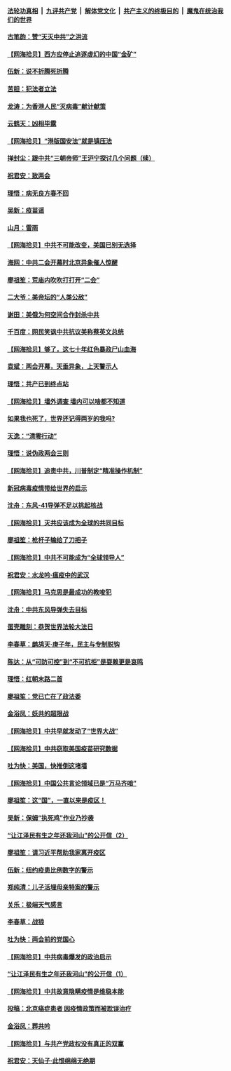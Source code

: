 ####  [法轮功真相](../../../../basic/blob/master/README.md?t=05251231) &nbsp;|&nbsp; [九评共产党](../../../../9ping.md/blob/master/README.md?t=05251231) &nbsp;|&nbsp; [解体党文化](../../../../jtdwh.md/blob/master/README.md?t=05251231)  &nbsp;|&nbsp; [共产主义的终极目的](../../../../gczydzjmd.md/blob/master/README.md?t=05251231) &nbsp;|&nbsp; [魔鬼在统治我们的世界](../../../../mgztzwmdsj.md/blob/master/README.md?t=05251231) 

#### [古笔韵：赞“天灭中共”之洪流](../pages/nsc993/n12134062.md?t=05251231) 

#### [【网海拾贝】西方应停止追逐虚幻的中国“金矿”](../pages/nsc993/n12134043.md?t=05251231) 

#### [伍新：说不折腾死折腾](../pages/nsc993/n12133833.md?t=05251231) 

#### [苦胆：犯法者立法](../pages/nsc993/n12133821.md?t=05251231) 

#### [龙涛：为香港人民“灭病毒”献计献策](../pages/nsc993/n12133809.md?t=05251231) 

#### [云鹤天：凶相毕露](../pages/nsc993/n12133806.md?t=05251231) 

#### [【网海拾贝】“港版国安法”就是镇压法](../pages/nsc993/n12132243.md?t=05251231) 

#### [掸封尘：跟中共“三朝帝师”王沪宁探讨几个问题（续）](../pages/nsc993/n12132104.md?t=05251231) 

#### [祝君安：致两会](../pages/nsc993/n12132089.md?t=05251231) 

#### [理悟：病无良方春不回](../pages/nsc993/n12132054.md?t=05251231) 

#### [吴新：疫苗谣](../pages/nsc993/n12132020.md?t=05251231) 

#### [山月：雷雨](../pages/nsc993/n12132012.md?t=05251231) 

#### [【网海拾贝】中共不可能改变，美国已别无选择](../pages/nsc993/n12131124.md?t=05251231) 

#### [海网：中共二会开幕时北京异象催人惊醒](../pages/nsc993/n12131111.md?t=05251231) 

#### [廖祖笙：荒庙内吹吹打打开“二会”](../pages/nsc993/n12131025.md?t=05251231) 

#### [二大爷：美帝坛的“人类公敌”](../pages/nsc993/n12130961.md?t=05251231) 

#### [谢田：美俄为何空间合作封杀中共](../pages/nsc993/n12130160.md?t=05251231) 

#### [千百度：网民笑讽中共抗议美称蔡英文总统](../pages/nsc993/n12128155.md?t=05251231) 

#### [【网海拾贝】够了，这七十年红色暴政尸山血海](../pages/nsc993/n12128114.md?t=05251231) 

#### [袁斌：两会开幕，天垂异象，上天警示人](../pages/nsc993/n12128054.md?t=05251231) 

#### [理悟：共产已到终点站](../pages/nsc993/n12127167.md?t=05251231) 

#### [【网海拾贝】墙外调查 墙内可以啥都不知道](../pages/nsc993/n12125153.md?t=05251231) 

#### [如果我也死了，世界还记得两岁的我吗?](../pages/nsc993/n12123987.md?t=05251231) 

#### [天逸：“清零行动”](../pages/nsc993/n12123444.md?t=05251231) 

#### [理悟：说伪政两会三则](../pages/nsc993/n12123306.md?t=05251231) 

#### [【网海拾贝】追责中共，川普制定“精准操作机制”](../pages/nsc993/n12122811.md?t=05251231) 

#### [新冠病毒疫情带给世界的启示](../pages/nsc993/n12120303.md?t=05251231) 

#### [沈舟：东风-41导弹不足以挑起核战](../pages/nsc993/n12120182.md?t=05251231) 

#### [【网海拾贝】灭共应该成为全球的共同目标](../pages/nsc993/n12119615.md?t=05251231) 

#### [廖祖笙：枪杆子输给了刀把子](../pages/nsc993/n12117067.md?t=05251231) 

#### [【网海拾贝】中共不可能成为“全球领导人”](../pages/nsc993/n12117034.md?t=05251231) 

#### [祝君安：水龙吟·瘟疫中的武汉](../pages/nsc993/n12116767.md?t=05251231) 

#### [【网海拾贝】马克思是最成功的教唆犯](../pages/nsc993/n12115907.md?t=05251231) 

#### [沈舟：中共东风导弹失去目标](../pages/nsc993/n12115779.md?t=05251231) 

#### [蛋壳雕刻：恭贺世界法轮大法日](../pages/nsc993/n12115661.md?t=05251231) 

#### [李春草：鹧鸪天·庚子年，民主与专制脱钩](../pages/nsc993/n12115476.md?t=05251231) 

#### [陈达：从“可防可控”到“不可抗拒”是耍赖更是哀鸣](../pages/nsc993/n12115297.md?t=05251231) 

#### [理悟：红朝末路二首](../pages/nsc993/n12115161.md?t=05251231) 

#### [廖祖笙：党已亡在了政法委](../pages/nsc993/n12113771.md?t=05251231) 

#### [金浴凤：妖共的超限战](../pages/nsc993/n12113504.md?t=05251231) 

#### [【网海拾贝】中共早就发动了“世界大战”](../pages/nsc993/n12113343.md?t=05251231) 

#### [【网海拾贝】中共窃取美国疫苗研究数据](../pages/nsc993/n12110710.md?t=05251231) 

#### [吐为快：美国，快推倒这堵墙](../pages/nsc993/n12110410.md?t=05251231) 

#### [【网海拾贝】中国公共言论领域已是“万马齐喑”](../pages/nsc993/n12107477.md?t=05251231) 

#### [廖祖笙：这“国”，一直以来是疫区！](../pages/nsc993/n12107168.md?t=05251231) 

#### [吴新：保姆“执死鸡”作业乃抄袭](../pages/nsc993/n12107077.md?t=05251231) 

#### [“让江泽民有生之年还我河山”的公开信（2）](../pages/nsc993/n12106225.md?t=05251231) 

#### [廖祖笙：请习近平帮助我家离开疫区](../pages/nsc993/n12104927.md?t=05251231) 

#### [伍新：纽约疫患比例数字的警示](../pages/nsc993/n12104879.md?t=05251231) 

#### [郑纯清：儿子活埋母亲特案的警示](../pages/nsc993/n12104851.md?t=05251231) 

#### [关乐：极端天气感言](../pages/nsc993/n12104828.md?t=05251231) 

#### [李春草：战狼](../pages/nsc993/n12104810.md?t=05251231) 

#### [吐为快：两会前的党国心](../pages/nsc993/n12104795.md?t=05251231) 

#### [【网海拾贝】中共病毒爆发的政治启示](../pages/nsc993/n12104161.md?t=05251231) 

#### [“让江泽民有生之年还我河山”的公开信（1）](../pages/nsc993/n12103638.md?t=05251231) 

#### [【网海拾贝】中共故意隐瞒疫情是维稳本能](../pages/nsc993/n12100661.md?t=05251231) 

#### [投稿：北京癌症患者 因疫情政策而被耽误治疗](../pages/nsc993/n12100518.md?t=05251231) 

#### [金浴凤：葬共吟](../pages/nsc993/n12097759.md?t=05251231) 

#### [【网海拾贝】与共产党政权没有真正的双赢](../pages/nsc993/n12097746.md?t=05251231) 

#### [祝君安：天仙子‧此恨绵绵无绝期](../pages/nsc993/n12096790.md?t=05251231) 


